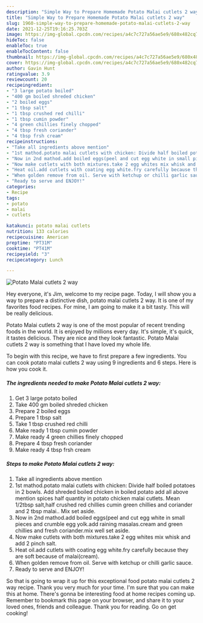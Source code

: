 ```yaml
---
description: "Simple Way to Prepare Homemade Potato Malai cutlets 2 way"
title: "Simple Way to Prepare Homemade Potato Malai cutlets 2 way"
slug: 1960-simple-way-to-prepare-homemade-potato-malai-cutlets-2-way
date: 2021-12-25T19:16:25.703Z
image: https://img-global.cpcdn.com/recipes/a4c7c727a56ae5e9/680x482cq70/potato-malai-cutlets-2-way-recipe-main-photo.jpg
hideToc: false
enableToc: true
enableTocContent: false
thumbnail: https://img-global.cpcdn.com/recipes/a4c7c727a56ae5e9/680x482cq70/potato-malai-cutlets-2-way-recipe-main-photo.jpg
cover: https://img-global.cpcdn.com/recipes/a4c7c727a56ae5e9/680x482cq70/potato-malai-cutlets-2-way-recipe-main-photo.jpg
author: Gavin Hunt
ratingvalue: 3.9
reviewcount: 20
recipeingredient:
- "3 large potato boiled"
- "400 gm boiled shreded chicken"
- "2 boiled eggs"
- "1 tbsp salt"
- "1 tbsp crushed red chilli"
- "1 tbsp cumin powder"
- "4 green chillies finely chopped"
- "4 tbsp fresh coriander"
- "4 tbsp frsh cream"
recipeinstructions:
- "Take all ingredients above mention"
- "1st mathod.potato malai cutlets with chicken: Divide half boiled potatoes in 2 bowls. Add shreded boiled chicken in boiled potato add all above mention spices half quantity in potato chicken malai cutlets.  Mean 1/2tbsp salt,half crushed red chillies cumin green chillies and coriander and 2 tbsp malai.. Mix set aside."
- "Now in 2nd mathod.add boiled eggs(peel and cut egg white in small pieces and crumble egg yolk.add raining masalas.cream and green chillies and fresh coriander.mix well set aside."
- "Now make cutlets with both mixtures.take 2 egg whites mix whisk and add 2 pinch salt."
- "Heat oil.add cutlets with coating egg white.fry carefully because they are soft because of malai(cream)."
- "When golden remove from oil. Serve with ketchup or chilli garlic sauce."
- "Ready to serve and ENJOY!"
categories:
- Recipe
tags:
- potato
- malai
- cutlets

katakunci: potato malai cutlets 
nutrition: 133 calories
recipecuisine: American
preptime: "PT31M"
cooktime: "PT41M"
recipeyield: "3"
recipecategory: Lunch

---
```



![Potato Malai cutlets 2 way](https://img-global.cpcdn.com/recipes/a4c7c727a56ae5e9/680x482cq70/potato-malai-cutlets-2-way-recipe-main-photo.jpg)

Hey everyone, it's Jim, welcome to my recipe page. Today, I will show you a way to prepare a distinctive dish, potato malai cutlets 2 way. It is one of my favorites food recipes. For mine, I am going to make it a bit tasty. This will be really delicious.



Potato Malai cutlets 2 way is one of the most popular of recent trending foods in the world. It is enjoyed by millions every day. It's simple, it's quick, it tastes delicious. They are nice and they look fantastic. Potato Malai cutlets 2 way is something that I have loved my whole life.


To begin with this recipe, we have to first prepare a few ingredients. You can cook potato malai cutlets 2 way using 9 ingredients and 6 steps. Here is how you cook it.

<!--inarticleads1-->

##### The ingredients needed to make Potato Malai cutlets 2 way:

1. Get 3 large potato boiled
1. Take 400 gm boiled shreded chicken
1. Prepare 2 boiled eggs
1. Prepare 1 tbsp salt
1. Take 1 tbsp crushed red chilli
1. Make ready 1 tbsp cumin powder
1. Make ready 4 green chillies finely chopped
1. Prepare 4 tbsp fresh coriander
1. Make ready 4 tbsp frsh cream




<!--inarticleads2-->

##### Steps to make Potato Malai cutlets 2 way:

1. Take all ingredients above mention
1. 1st mathod.potato malai cutlets with chicken: Divide half boiled potatoes in 2 bowls. Add shreded boiled chicken in boiled potato add all above mention spices half quantity in potato chicken malai cutlets.  Mean 1/2tbsp salt,half crushed red chillies cumin green chillies and coriander and 2 tbsp malai.. Mix set aside.
1. Now in 2nd mathod.add boiled eggs(peel and cut egg white in small pieces and crumble egg yolk.add raining masalas.cream and green chillies and fresh coriander.mix well set aside.
1. Now make cutlets with both mixtures.take 2 egg whites mix whisk and add 2 pinch salt.
1. Heat oil.add cutlets with coating egg white.fry carefully because they are soft because of malai(cream).
1. When golden remove from oil. Serve with ketchup or chilli garlic sauce.
1. Ready to serve and ENJOY!



So that is going to wrap it up for this exceptional food potato malai cutlets 2 way recipe. Thank you very much for your time. I'm sure that you can make this at home. There's gonna be interesting food at home recipes coming up. Remember to bookmark this page on your browser, and share it to your loved ones, friends and colleague. Thank you for reading. Go on get cooking!
